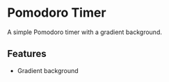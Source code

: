 # Pomodoro Timer

A simple Pomodoro timer with a gradient background.

## Features

- Gradient background

